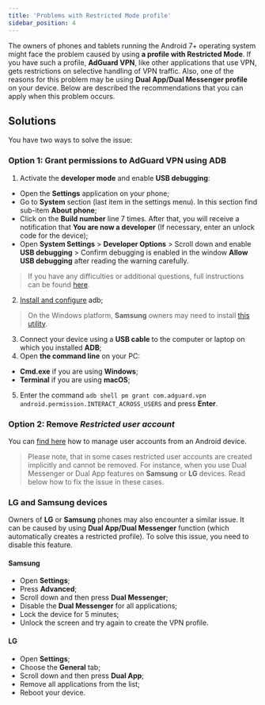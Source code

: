 ```yaml
---
title: 'Problems with Restricted Mode profile'
sidebar_position: 4
---
```


The owners of phones and tablets running the Android 7+ operating system might face the problem caused by using **a profile with Restricted Mode**. If you have such a profile, **AdGuard VPN**, like other applications that use VPN, gets restrictions on selective handling of VPN traffic. Also, one of the reasons for this problem may be using **Dual App/Dual Messenger profile** on your device. Below are described the recommendations that you can apply when this problem occurs.

## Solutions

You have two ways to solve the issue:

### Option 1: Grant permissions to AdGuard VPN using ADB

1. Activate the **developer mode** and enable **USB debugging**:
- Open the **Settings** application on your phone;
- Go to **System** section (last item in the settings menu). In this section find sub-item **About phone**;
- Click on the **Build number** line 7 times. After that, you will receive a notification that **You are now a developer** (If necessary, enter an unlock code for the device);
- Open **System Settings** > **Developer Options** > Scroll down and enable **USB debugging** > Confirm debugging is enabled in the window **Allow USB debugging** after reading the warning carefully.

>  If you have any difficulties or additional questions, full instructions can be found [here](https://developer.android.com/studio/debug/dev-options).

2. [Install and configure](https://www.xda-developers.com/install-adb-windows-macos-linux/) adb; 
> On the Windows platform, **Samsung** owners may need to install [this utility](https://developer.samsung.com/mobile/android-usb-driver.html).

3. Connect your device using a **USB cable** to the computer or laptop on which you installed **ADB**;
4. Open **the command line** on your PC:
- **Cmd.exe** if you are using **Windows**;
- **Terminal** if you are using **macOS**;
5. Enter the command `adb shell pm grant com.adguard.vpn android.permission.INTERACT_ACROSS_USERS` and press **Enter**.

### Option 2: Remove *Restricted user account*

You can [find here](https://support.google.com/a/answer/6223444?hl=en) how to manage user accounts from an Android device.

> Please note, that in some cases restricted user accounts are created implicitly and cannot be removed. For instance, when you use Dual Messenger or Dual App features on **Samsung** or **LG** devices. Read below how to fix the issue in these cases.

### LG and Samsung devices

Owners of **LG** or **Samsung** phones may also encounter a similar issue. It can be caused by using **Dual App/Dual Messenger** function (which automatically creates a restricted profile).
To solve this issue, you need to disable this feature.

#### Samsung

- Open **Settings**;
- Press **Advanced**;
- Scroll down and then press **Dual Messenger**;
- Disable the **Dual Messenger** for all applications;
- Lock the device for 5 minutes;
- Unlock the screen and try again to create the VPN profile.

#### LG

- Open **Settings**;
- Choose the **General** tab;
- Scroll down and then press **Dual App**;
- Remove all applications from the list;
- Reboot your device.